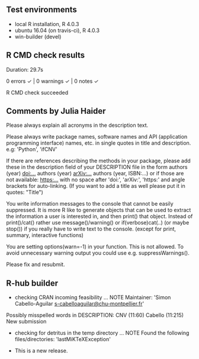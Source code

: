 ## Test environments
* local R installation, R 4.0.3
* ubuntu 16.04 (on travis-ci), R 4.0.3
* win-builder (devel)

## R CMD check results

Duration: 29.7s

0 errors ✓ | 0 warnings ✓ | 0 notes ✓

R CMD check succeeded


## Comments by Julia Haider 

Please always explain all acronyms in the description text. 

Please always write package names, software names and API (application 
programming interface) names, etc. in single quotes in title and 
description. e.g: 'Python', 'ifCNV'

If there are references describing the methods in your package, please 
add these in the description field of your DESCRIPTION file in the form
authors (year) <doi:...>
authors (year) <arXiv:...>
authors (year, ISBN:...)
or if those are not available: <https:...>
with no space after 'doi:', 'arXiv:', 'https:' and angle brackets for 
auto-linking.
(If you want to add a title as well please put it in quotes: "Title")

You write information messages to the console that cannot be easily 
suppressed. It is more R like to generate objects that can be used to 
extract the information a user is interested in, and then print() that 
object. Instead of print()/cat() rather use message()/warning() or 
if(verbose)cat(..) (or maybe stop()) if you really have to write text to 
the console. (except for print, summary, interactive functions)

You are setting options(warn=-1) in your function. This is not allowed.
To avoid unnecessary warning output you could use e.g. suppressWarnings().

Please fix and resubmit.

## R-hub builder

* checking CRAN incoming feasibility ... NOTE
Maintainer: 'Simon Cabello-Aguilar <s-cabelloaguilar@chu-montpellier.fr>'


Possibly misspelled words in DESCRIPTION:
  CNV (11:60)
  Cabello (11:215)
New submission

* checking for detritus in the temp directory ... NOTE
Found the following files/directories:
  'lastMiKTeXException'





* This is a new release.
